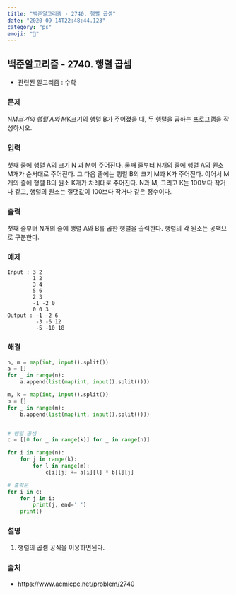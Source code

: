 ```yaml
---
title: "백준알고리즘 - 2740. 행렬 곱셈"
date: "2020-09-14T22:48:44.123"
category: "ps"
emoji: "🌄"
---
```


## 백준알고리즘 - 2740. 행렬 곱셈

- 관련된 알고리즘 : 수학

### 문제

N*M크기의 행렬 A와 M*K크기의 행렬 B가 주어졌을 때, 두 행렬을 곱하는 프로그램을 작성하시오.

### 입력

첫째 줄에 행렬 A의 크기 N 과 M이 주어진다. 둘째 줄부터 N개의 줄에 행렬 A의 원소 M개가 순서대로 주어진다. 그 다음 줄에는 행렬 B의 크기 M과 K가 주어진다. 이어서 M개의 줄에 행렬 B의 원소 K개가 차례대로 주어진다. N과 M, 그리고 K는 100보다 작거나 같고, 행렬의 원소는 절댓값이 100보다 작거나 같은 정수이다.

### 출력

첫째 줄부터 N개의 줄에 행렬 A와 B를 곱한 행렬을 출력한다. 행렬의 각 원소는 공백으로 구분한다.

### 예제

```
Input : 3 2
        1 2
        3 4
        5 6
        2 3
        -1 -2 0
        0 0 3
Output : -1 -2 6
         -3 -6 12
         -5 -10 18
```

### 해결

```python
n, m = map(int, input().split())
a = []
for _ in range(n):
    a.append(list(map(int, input().split())))

m, k = map(int, input().split())
b = []
for _ in range(m):
    b.append(list(map(int, input().split())))


# 행렬 곱셈
c = [[0 for _ in range(k)] for _ in range(n)]

for i in range(n):
    for j in range(k):
        for l in range(m):
            c[i][j] += a[i][l] * b[l][j]

# 출력문
for i in c:
    for j in i:
        print(j, end=' ')
    print()

```

### 설명

1. 행렬의 곱셈 공식을 이용하면된다.

### 출처

- https://www.acmicpc.net/problem/2740